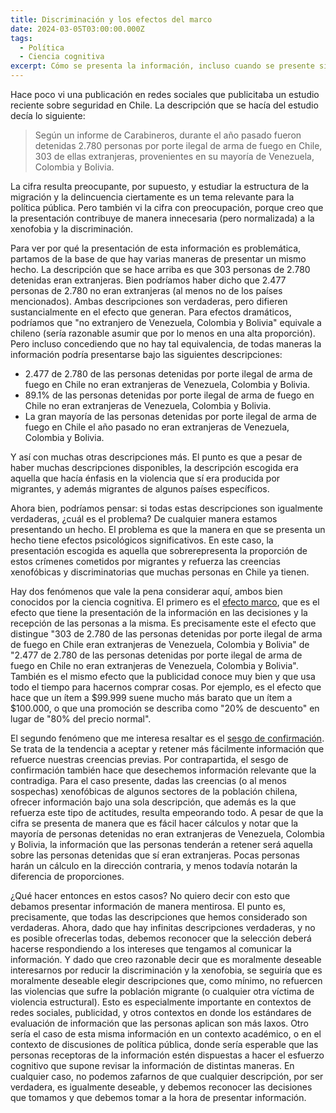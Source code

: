 ```yaml
---
title: Discriminación y los efectos del marco
date: 2024-03-05T03:00:00.000Z
tags: 
  - Política
  - Ciencia cognitiva
excerpt: Cómo se presenta la información, incluso cuando se presente sin falsedad, puede tener consecuencias problemáticas.
---
```


Hace poco vi una publicación en redes sociales que publicitaba un estudio reciente sobre seguridad en Chile. La descripción que se hacía del estudio decía lo siguiente:

> Según un informe de Carabineros, durante el año pasado fueron detenidas 2.780 personas por porte ilegal de arma de fuego en Chile, 303 de ellas extranjeras, provenientes en su mayoría de Venezuela, Colombia y Bolivia.

La cifra resulta preocupante, por supuesto, y estudiar la estructura de la migración y la delincuencia ciertamente es un tema relevante para la política pública. Pero también vi la cifra con preocupación, porque creo que la presentación contribuye de manera innecesaria (pero normalizada) a la xenofobia y la discriminación.

Para ver por qué la presentación de esta información es problemática, partamos de la base de que hay varias maneras de presentar un mismo hecho. La descripción que se hace arriba es que 303 personas de 2.780 detenidas eran extranjeras. Bien podríamos haber dicho que 2.477 personas de 2.780 no eran extranjeras (al menos no de los países mencionados). Ambas descripciones son verdaderas, pero difieren sustancialmente en el efecto que generan. Para efectos dramáticos, podríamos que "no extranjero de Venezuela, Colombia y Bolivia" equivale a chileno (sería razonable asumir que por lo menos en una alta proporción). Pero incluso concediendo que no hay tal equivalencia, de todas maneras la información podría presentarse bajo las siguientes descripciones:

* 2.477 de 2.780 de las personas detenidas por porte ilegal de arma de fuego en Chile no eran extranjeras de Venezuela, Colombia y Bolivia.
* 89.1% de las personas detenidas por porte ilegal de arma de fuego en Chile no eran extranjeras de Venezuela, Colombia y Bolivia.
* La gran mayoría de las personas detenidas por porte ilegal de arma de fuego en Chile el año pasado no eran extranjeras de Venezuela, Colombia y Bolivia.

Y así con muchas otras descripciones más. El punto es que a pesar de haber muchas descripciones disponibles, la descripción escogida era aquella que hacía énfasis en la violencia que sí era producida por migrantes, y además migrantes de algunos países específicos.

Ahora bien, podríamos pensar: si todas estas descripciones son igualmente verdaderas, ¿cuál es el problema? De cualquier manera estamos presentando un hecho. El problema es que la manera en que se presenta un hecho tiene efectos psicológicos significativos. En este caso, la presentación escogida es aquella que sobrerepresenta la proporción de estos crímenes cometidos por migrantes y refuerza las creencias xenofóbicas y discriminatorias que muchas personas en Chile ya tienen.

Hay dos fenómenos que vale la pena considerar aquí, ambos bien conocidos por la ciencia cognitiva. El primero es el [efecto marco](https://es.wikipedia.org/wiki/Efecto_marco), que es el efecto que tiene la presentación de la información en las decisiones y la recepción de las personas a la misma. Es precisamente este el efecto que distingue "303 de 2.780 de las personas detenidas por porte ilegal de arma de fuego en Chile eran extranjeras de Venezuela, Colombia y Bolivia" de "2.477 de 2.780 de las personas detenidas por porte ilegal de arma de fuego en Chile no eran extranjeras de Venezuela, Colombia y Bolivia". También es el mismo efecto que la publicidad conoce muy bien y que usa todo el tiempo para hacernos comprar cosas. Por ejemplo, es el efecto que hace que un ítem a $99.999 suene mucho más barato que un ítem a $100.000, o que una promoción se describa como "20% de descuento" en lugar de "80% del precio normal".

El segundo fenómeno que me interesa resaltar es el [sesgo de confirmación](https://es.wikipedia.org/wiki/Sesgo_de_confirmaci%C3%B3n). Se trata de la tendencia a aceptar y retener más fácilmente información que refuerce nuestras creencias previas. Por contrapartida, el sesgo de confirmación también hace que desechemos información relevante que la contradiga. Para el caso presente, dadas las creencias (o al menos sospechas) xenofóbicas de algunos sectores de la población chilena, ofrecer información bajo una sola descripción, que además es la que refuerza este tipo de actitudes, resulta empeorando todo. A pesar de que la cifra se presenta de manera que es fácil hacer cálculos y notar que la mayoría de personas detenidas no eran extranjeras de Venezuela, Colombia y Bolivia, la información que las personas tenderán a retener será aquella sobre las personas detenidas que sí eran extranjeras. Pocas personas harán un cálculo en la dirección contraria, y menos todavía notarán la diferencia de proporciones.

¿Qué hacer entonces en estos casos? No quiero decir con esto que debamos presentar información de manera mentirosa. El punto es, precisamente, que todas las descripciones que hemos considerado son verdaderas. Ahora, dado que hay infinitas descripciones verdaderas, y no es posible ofrecerlas todas, debemos reconocer que la selección deberá hacerse respondiendo a los intereses que tengamos al comunicar la información. Y dado que creo razonable decir que es moralmente deseable interesarnos por reducir la discriminación y la xenofobia, se seguiría que es moralmente deseable elegir descripciones que, como mínimo, no refuercen las violencias que sufre la población migrante (o cualquier otra víctima de violencia estructural). Esto es especialmente importante en contextos de redes sociales, publicidad, y otros contextos en donde los estándares de evaluación de información que las personas aplican son más laxos. Otro sería el caso de esta misma información en un contexto académico, o en el contexto de discusiones de política pública, donde sería esperable que las personas receptoras de la información estén dispuestas a hacer el esfuerzo cognitivo que supone revisar la información de distintas maneras. En cualquier caso, no podemos zafarnos de que cualquier descripción, por ser verdadera, es igualmente deseable, y debemos reconocer las decisiones que tomamos y que debemos tomar a la hora de presentar información.